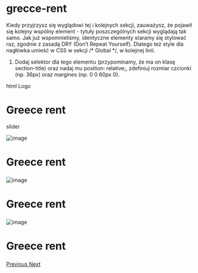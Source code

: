 # grecce-rent

Kiedy przyjrzysz się wyglądowi tej i kolejnych sekcji, zauważysz, że pojawił się kolejny wspólny element - tytuły poszczególnych sekcji wyglądają tak samo. Jak już wspomnieliśmy, identyczne elementy staramy się stylować raz, zgodnie z zasadą DRY (Don’t Repeat Yourself). Dlatego też style dla nagłówka umieść w CSS w sekcji /* Global */, w kolejnej linii.

1. Dodaj selektor dla tego elementu (przypominamy, że ma on klasę section-title) oraz nadaj mu position: relative;, zdefiniuj rozmiar czcionki (np. 36px) oraz margines (np. 0 0 60px 0).



html Logo

<div class="blog">
  <div class="container">
    <h1 class="logo">Greece rent</h1>
    <main class="wrapper">



slider
<div id="main-slider" class="carousel slide" data-ride="carousel">
    <div class="carousel-inner">
        <div class="carousel-item active">
            <img class="w-100" src="https://i.postimg.cc/j58JcVCw/MB.jpg" alt="image">
            <div class="carousel-caption">
                <h1 class="logo">Greece rent</h1>
                <h4></h4>
                <h3></h3>
            </div>
        </div>
    <div class="carousel-item">
        <img class="w-100" src="https://i.postimg.cc/Xq37gRH6/MW1.jpg" alt="image">
        <div class="carousel-caption">
                <h1 class="logo">Greece rent</h1>
                <h4></h4>
                <h3></h3>
        </div>
    </div>
    <div class="carousel-item">
        <img class="w-100" src="https://i.postimg.cc/TwtHkmQ2/MW3.jpg" alt="image">
        <div class="carousel-caption">
                <h1 class="logo">Greece rent</h1>
                <h4></h4>
                <h3></h3>
        </div>
    </div>
</div>
    <a class="carousel-control-prev" href="#main-slider" role="button" data-slide="prev">
        <span class="carousel-control-prev-icon" aria-hidden="true"></span>
        <span class="sr-only">Previous</span>
    </a>
    <a class="carousel-control-next" href="#main-slider" role="button" data-slide="next">
        <span class="carousel-control-next-icon" aria-hidden="true"></span>
        <span class="sr-only">Next</span>
    </a>
</div>
